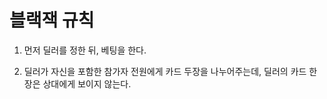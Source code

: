 # 블랙잭 규칙

1. 먼저 딜러를 정한 뒤, 베팅을 한다.

2. 딜러가 자신을 포함한 참가자 전원에게 카드 두장을 나누어주는데, 
   딜러의 카드 한장은 상대에게 보이지 않는다.

